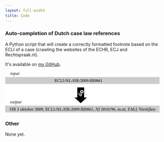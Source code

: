 ```yaml
---
layout: full-width
title: Code
---
```



### Auto-completion of Dutch case law references

A Python script that will create a correctly formatted footnote based on the ECLI of a case (crawling the websites of the ECHR, ECJ and Rechtspraak.nl). 

It's available on <a href="https://github.com/jhvanstaalduinen/JuridischeVoetnoten">my GitHub</a>.


<img src="../assets/img/ecli-completer.png"
     style="width:500px" />


### Other

None yet.